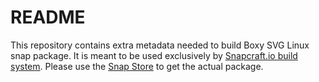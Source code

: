 # README
This repository contains extra metadata needed to build Boxy SVG Linux snap package. It is meant to be used exclusively by [Snapcraft.io build system](https://snapcraft.io/build). Please use the [Snap Store](https://snapcraft.io/boxy-svg) to get the actual package.